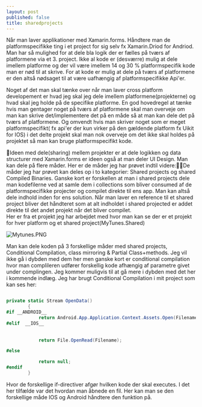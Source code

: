 ```yaml
---
layout: post
published: false
title: sharedprojects
---
```

Når man laver applikationer med Xamarin.forms. Håndtere man de platformspecifikke ting i et project for sig selv fx Xamarin.Driod for Andriod. Man har så mulighed for at dele bla logik der er fælles på tværs af platformene via et 3. project. Ikke al kode er (desværre) mulig at dele imellem platforme og der vil være imellem 14 og 30 % platformspecifik kode man er nød til at skrive. For at kode er mulig at dele på tværs af platformene er den altså nødsaget til at være uafhængig af platformspecifikke Api'er.

Noget af det man skal tænke over når man laver cross platform developement er hvad jeg skal jeg dele imellem platformene(projekterne) og hvad skal jeg holde på de specifike platforme. En god hovedregel at tænke hvis man gentager noget på tværs af platformene skal man overveje om man kan skrive det/implementere det på en måde så at man kan dele det på tværs af platformene. Og omvendt hvis man skriver noget som er meget platformspecifikt( fx api'er der kun virker på den gældende platform fx Uikit for IOS) i det delte projekt skal man nok overveje om det ikke skal holdes på projektet så man kan bruge platformspecifikt kode. 
 
Ideen med dele(sharing) mellem projekter er at dele logikken og data structurer med Xamarin.forms er ideen også at man deler UI Design. Man kan dele på flere måder. Her er de måder jeg har prøvet indtil videre:De måder jeg har prøvet kan deles op i to kategorier: Shared projects og shared Compiled Binaries. Ganske kort er forskellen at man i shared projects dele man kodefilerne ved at samle dem i collections som bliver consumed af de platformspecifikke projecter og compilet direkte til ens app. Man kan altså dele indhold inden for ens solution.
Når man laver en reference til et shared project bliver det håndteret som at alt indholdet i shared projected er addet direkte til det andet projekt når det bliver compilet.  
Her er fra et projekt jeg har arbejdet med hvor man kan se der er et projekt for hver platform og et shared project(MyTunes.Shared)

![Mytunes.PNG]({{site.baseurl}}/img/Mytunes.PNG)

Man kan dele koden på 3 forskellige måder med shared projects, Conditional Compilation, class mirroring & Partial Class+methods. Jeg vil ikke gå i dybden med dem her men ganske kort er conditional compilation hvor man complileren udfører forskellig kode afhængig af parametre givet under complingen. Jeg kommer muligvis til at gå mere i dybden med det her i kommende indlæg. Jeg har brugt Conditional Compilation i mit project som kan ses her: 

```csharp

private static Stream OpenData()
		{
#if __ANDROID__
            return Android.App.Application.Context.Assets.Open(Filename);
#elif  __IOS__
            
            
            return File.OpenRead(Filename);

#else

            return null;
#endif
        }

```

Hvor de forskellige if-directiver afgør hvilken kode der skal executes. I det her tilfælde var det hvordan man åbnede en fil. Her kan man se den forskellige måde IOS og Android håndtere den funktion på.


